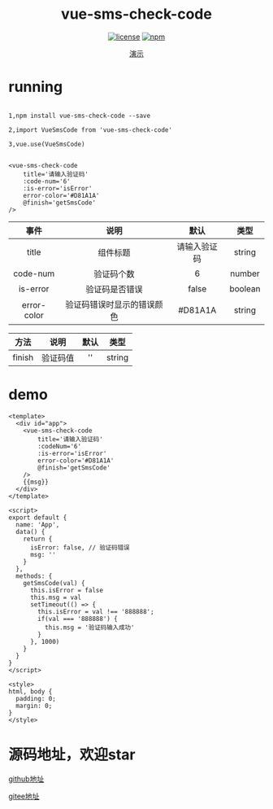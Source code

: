 
<div align='center'>

# vue-sms-check-code

[![license](https://img.shields.io/badge/license-MIT-yellowgreen)](LICENSE)
[![npm](https://img.shields.io/badge/npm-vue2.6.11-blue)](https://www.npmjs.com/package/vue-sms-check-code)


[演示](https://user-images.githubusercontent.com/34472552/170011691-68b93a18-fca5-4e35-9924-ac36fb5d5972.mp4)


<div align='left'>


<h1>running</h1>

```vue

1,npm install vue-sms-check-code --save

2,import VueSmsCode from 'vue-sms-check-code'

3,vue.use(VueSmsCode)

```

```vue

<vue-sms-check-code
    title='请输入验证码' 
    :code-num='6'
    :is-error='isError'
    error-color='#D81A1A'
    @finish='getSmsCode'
/>
```

| 事件  |  说明  | 默认  |  类型
|:----: |:----: |:----: | :----: 
| title    | 组件标题   | 请输入验证码 | string
| code-num | 验证码个数 | 6   | number
| is-error | 验证码是否错误 | false | boolean
| error-color | 验证码错误时显示的错误颜色 | #D81A1A | string


| 方法          | 说明   | 默认   |  类型
|:----: |:----: |:----: | :----: 
| finish       | 验证码值 | '' | string



<h1>demo</h1>

```vue
<template>
  <div id="app">
    <vue-sms-check-code
        title='请输入验证码'
        :codeNum='6'
        :is-error='isError'
        error-color='#D81A1A'
        @finish='getSmsCode'
    />
    {{msg}}
  </div>
</template>

<script>
export default {
  name: 'App',
  data() {
    return {
      isError: false, // 验证码错误
      msg: ''
    }
  },
  methods: {
    getSmsCode(val) {
      this.isError = false
      this.msg = val
      setTimeout(() => {
        this.isError = val !== '888888';
        if(val === '888888') {
          this.msg = '验证码输入成功'
        }
      }, 1000)
    }
  }
}
</script>

<style>
html, body {
  padding: 0;
  margin: 0;
}
</style>

```

</div>

</div>


<h1>源码地址，欢迎star</h1>

[github地址](git@git.zhlh6.cn:snailBody/vue-sms-check-code.git)

[gitee地址](https://gitee.com/snailBody/vue-sms-check-code.git)



